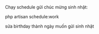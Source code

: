 Chạy schedule gửi chúc mừng sinh nhật:

php artisan schedule:work 

sửa birthday thành ngày muốn gửi sinh nhật
